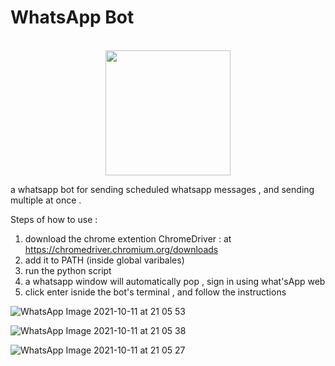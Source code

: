 # WhatsApp Bot



  <p align="center">
  <br>
  <samp>

  </samp>

 
   <img src="http://idanke.mysoft.jce.ac.il/Assests/ConexHull.jpeg" width="200"/>
  </p>
  
a whatsapp bot for sending scheduled whatsapp messages , and sending multiple at once .



Steps of how to use : 
1. download the chrome extention ChromeDriver : at  https://chromedriver.chromium.org/downloads
2. add it to PATH (inside global varibales)
3. run the python script 
4. a whatsapp window will automatically pop , sign in using what'sApp web  
5. click enter isnide the bot's terminal , and follow the instructions


![WhatsApp Image 2021-10-11 at 21 05 53](https://user-images.githubusercontent.com/80175752/136835469-69d934e4-9bea-47fd-a396-aedb4d6b8a3b.jpeg)

![WhatsApp Image 2021-10-11 at 21 05 38](https://user-images.githubusercontent.com/80175752/136835732-434c20df-90da-4a26-81ef-06840f25443a.jpeg)

![WhatsApp Image 2021-10-11 at 21 05 27](https://user-images.githubusercontent.com/80175752/136835735-e60499cd-6b93-4e2e-a567-9c7342cadcdd.jpeg)
